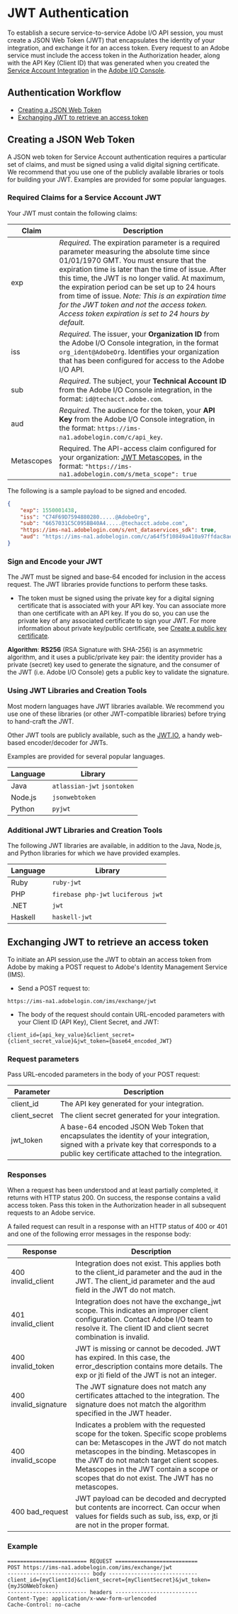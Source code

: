 
# JWT Authentication

To establish a secure service-to-service Adobe I/O API session, you must create a JSON Web Token (JWT) that encapsulates the identity of your integration, and exchange it for an access token. Every request to an Adobe service must include the access token in the Authorization header, along with the API Key (Client ID) that was generated when you created the [Service Account Integration](../AuthenticationOverview/ServiceAccountIntegration.md) in the [Adobe I/O Console](https://console.adobe.io/).


## Authentication Workflow

- [Creating a JSON Web Token](#creating-a-json-web-token)
- [Exchanging JWT to retrieve an access token](#exchanging-jwt-to-retrieve-an-access-token)

## Creating a JSON Web Token

A JSON web token for Service Account authentication requires a particular set of claims, and must be signed using a valid digital signing certificate. We recommend that you use one of the publicly available libraries or tools for building your JWT. Examples are provided for some popular languages.


### Required Claims for a Service Account JWT
Your JWT must contain the following claims:

Claim |	Description
---- | ----
exp |	*Required*. The expiration parameter is a required parameter measuring the absolute time since 01/01/1970 GMT. You must ensure that the expiration time is later than the time of issue. After this time, the JWT is no longer valid. At maximum, the expiration period can be set up to 24 hours from time of issue. *Note: This is an expiration time for the JWT token and not the access token. Access token expiration is set to 24 hours by default.*
iss |	*Required*. The issuer, your **Organization ID** from the Adobe I/O Console integration, in the format `org_ident@AdobeOrg`. Identifies your organization that has been configured for access to the Adobe I/O API. 
sub |	*Required*. The subject, your **Technical Account ID** from the Adobe I/O Console integration,  in the format: `id@techacct.adobe.com`.
aud |	*Required*. The audience for the token, your **API Key** from the Adobe I/O Console integration, in the format: `https://ims-na1.adobelogin.com/c/api_key`.
Metascopes | Required. The API-access claim configured for your organization: [JWT Metascopes](Scopes.md), in the format: `"https://ims-na1.adobelogin.com/s/meta_scope": true`

The following is a sample payload to be signed and encoded.

```json
{
    "exp": 1550001438,
    "iss": "C74F69D7594880280.....@AdobeOrg",
    "sub": "6657031C5C095BB40A4.....@techacct.adobe.com",
    "https://ims-na1.adobelogin.com/s/ent_dataservices_sdk": true,
    "aud": "https://ims-na1.adobelogin.com/c/a64f5f10849a410a97ffdac8ae1....."
}
```

### Sign and Encode your JWT
The JWT must be signed and base-64 encoded for inclusion in the access request. The JWT libraries provide functions to perform these tasks.

- The token must be signed using the private key for a digital signing certificate that is associated with your API key. You can associate more than one certificate with an API key. If you do so, you can use the private key of any associated certificate to sign your JWT. For more information about private key/public certificate, see [Create a public key certificate](../AuthenticationOverview/ServiceAccountIntegration.md#step-2-create-a-public-key-certificate).

**Algorithm**: **RS256** (RSA Signature with SHA-256) is an asymmetric algorithm, and it uses a public/private key pair: the identity provider has a private (secret) key used to generate the signature, and the consumer of the JWT (i.e. Adobe I/O Console) gets a public key to validate the signature. 

### Using JWT Libraries and Creation Tools
Most modern languages have JWT libraries available. We recommend you use one of these libraries (or other JWT-compatible libraries) before trying to hand-craft the JWT.

Other JWT tools are publicly available, such as the [JWT.IO](https://jwt.io/), a handy web-based encoder/decoder for JWTs.

Examples are provided for several popular languages.

Language | Library 
---- | ---- 
Java | `atlassian-jwt` `jsontoken`
Node.js | `jsonwebtoken`
Python | `pyjwt`

### Additional JWT Libraries and Creation Tools
The following JWT libraries are available, in addition to the Java, Node.js, and Python libraries for which we have provided examples.

Language | Library
---- | ----
Ruby | `ruby-jwt`
PHP | `firebase php-jwt` `luciferous jwt`
.NET | `jwt`
Haskell | `haskell-jwt`

## Exchanging JWT to retrieve an access token

To initiate an API session,use the JWT to obtain an access token from Adobe by making a POST request to Adobe's Identity Management Service (IMS).

- Send a POST request to:

```https://ims-na1.adobelogin.com/ims/exchange/jwt```

- The body of the request should contain URL-encoded parameters with your Client ID (API Key), Client Secret, and JWT:

```client_id={api_key_value}&client_secret={client_secret_value}&jwt_token={base64_encoded_JWT}```

### Request parameters
Pass URL-encoded parameters in the body of your POST request:

Parameter | Description
---- | ----
client_id | The API key generated for your integration.
client_secret | The client secret generated for your integration.
jwt_token | A base-64 encoded JSON Web Token that encapsulates the identity of your integration, signed with a private key that corresponds to a public key certificate attached to the integration.

### Responses
When a request has been understood and at least partially completed, it returns with HTTP status 200. On success, the response contains a valid access token. Pass this token in the Authorization header in all subsequent requests to an Adobe service.

A failed request can result in a response with an HTTP status of 400 or 401 and one of the following error messages in the response body:

Response | Description
---- | ----
400 invalid_client | Integration does not exist. This applies both to the client_id parameter and the aud in the JWT. The client_id parameter and the aud field in the JWT do not match.
401 invalid_client | Integration does not have the exchange_jwt scope. This indicates an improper client configuration. Contact Adobe I/O team to resolve it. The client ID and client secret combination is invalid.
400 invalid_token | JWT is missing or cannot be decoded. JWT has expired. In this case, the error_description contains more details. The exp or jti field of the JWT is not an integer.
400 invalid_signature | The JWT signature does not match any certificates attached to the integration. The signature does not match the algorithm specified in the JWT header.
400 invalid_scope | Indicates a problem with the requested scope for the token. Specific scope problems can be: Metascopes in the JWT do not match metascopes in the binding. Metascopes in the JWT do not match target client scopes. Metascopes in the JWT contain a scope or scopes that do not exist. The JWT has no metascopes.
400 bad_request | JWT payload can be decoded and decrypted but contents are incorrect. Can occur when values for fields such as sub, iss, exp, or jti are not in the proper format.

### Example

```
========================= REQUEST ==========================
POST https://ims-na1.adobelogin.com/ims/exchange/jwt
-------------------------- body ----------------------------
client_id={myClientId}&client_secret={myClientSecret}&jwt_token={myJSONWebToken}
------------------------- headers --------------------------
Content-Type: application/x-www-form-urlencoded
Cache-Control: no-cache
```
